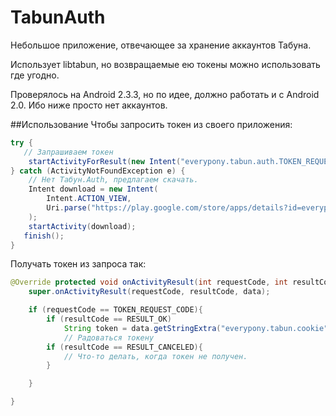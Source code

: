TabunAuth
=========
Небольшое приложение, отвечающее за хранение аккаунтов Табуна.

Использует libtabun, но возвращаемые ею токены можно использовать где угодно.

Проверялось на Android 2.3.3, но по идее, должно работать и с Android 2.0.
Ибо ниже просто нет аккаунтов.

##Использование
Чтобы запросить токен из своего приложения:

```java
try {
   // Запрашиваем токен
	startActivityForResult(new Intent("everypony.tabun.auth.TOKEN_REQUEST"), TOKEN_REQUEST_CODE);
} catch (ActivityNotFoundException e) {
	// Нет Табун.Auth, предлагаем скачать. 
	Intent download = new Intent(
		Intent.ACTION_VIEW,
		Uri.parse("https://play.google.com/store/apps/details?id=everypony.tabun.auth")
	);
	startActivity(download);
   finish();
}
```

Получать токен из запроса так:

```java
@Override protected void onActivityResult(int requestCode, int resultCode, Intent data) {
	super.onActivityResult(requestCode, resultCode, data);

	if (requestCode == TOKEN_REQUEST_CODE){
		if (resultCode == RESULT_OK)
			String token = data.getStringExtra("everypony.tabun.cookie");
			// Радоваться токену
		if (resultCode == RESULT_CANCELED){
			// Что-то делать, когда токен не получен.
		}

	}

}
```